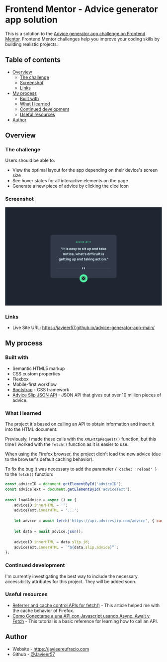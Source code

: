 # Frontend Mentor - Advice generator app solution

This is a solution to the [Advice generator app challenge on Frontend Mentor](https://www.frontendmentor.io/challenges/advice-generator-app-QdUG-13db). Frontend Mentor challenges help you improve your coding skills by building realistic projects.

## Table of contents

-   [Overview](#overview)
    -   [The challenge](#the-challenge)
    -   [Screenshot](#screenshot)
    -   [Links](#links)
-   [My process](#my-process)
    -   [Built with](#built-with)
    -   [What I learned](#what-i-learned)
    -   [Continued development](#continued-development)
    -   [Useful resources](#useful-resources)
-   [Author](#author)

## Overview

### The challenge

Users should be able to:

-   View the optimal layout for the app depending on their device's screen size
-   See hover states for all interactive elements on the page
-   Generate a new piece of advice by clicking the dice icon

### Screenshot

![](./screenshot.png)

### Links

-   Live Site URL: https://javieer57.github.io/advice-generator-app-main/

## My process

### Built with

-   Semantic HTML5 markup
-   CSS custom properties
-   Flexbox
-   Mobile-first workflow
-   [Bootstrap](https://getbootstrap.com/) - CSS framework
-   [Advice Slip JSON API](https://api.adviceslip.com/) - JSON API that gives out over 10 million pieces of advice.

### What I learned

The project it's based on calling an API to obtain information and insert it into the HTML document.

Previously, I made these calls with the `XMLHttpRequest()` function, but this time I worked with the `fetch()` function as it is easier to use.

When using the Firefox browser, the project didn't load the new advice (due to the browser's default caching behavior).

To fix the bug it was necessary to add the parameter `{ cache: 'reload' }` to the `fetch()` function:

```js
const adviceID = document.getElementById('adviceID');
const adviceText = document.getElementById('adviceText');

const loadAdvice = async () => {
	adviceID.innerHTML = '';
	adviceText.innerHTML = '...';

	let advice = await fetch('https://api.adviceslip.com/advice', { cache: 'reload' });

	let data = await advice.json();

	adviceID.innerHTML = data.slip.id;
	adviceText.innerHTML = `“${data.slip.advice}”`;
};
```

### Continued development

I'm currently investigating the best way to include the necessary accessibility attributes for this project. They will be added soon.

### Useful resources

-   [Referrer and cache control APIs for fetch()](https://hacks.mozilla.org/2016/03/referrer-and-cache-control-apis-for-fetch/) - This article helped me with the cache behavior of Firefox.
-   [Como Conectarse a una API con Javascript usando Async, Await y Fetch](https://www.youtube.com/watch?v=PNr8-JDMinU) - This tutorial is a basic reference for learning how to call an API.

## Author

-   Website - https://javieereufracio.com
-   Github - [@Javieer57](https://github.com/Javieer57)

